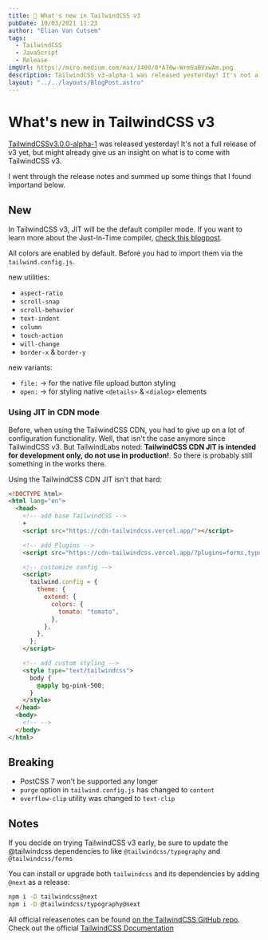 ```yaml
---
title: 💄 What's new in TailwindCSS v3
pubDate: 10/03/2021 11:23
author: "Elian Van Cutsem"
tags:
  - TailwindCSS
  - JavaScript
  - Release
imgUrl: https://miro.medium.com/max/1400/0*A70w-WrmSaBVxwAm.png
description: TailwindCSS v3-alpha-1 was released yesterday! It's not a full release of v3 yet, but might already give us an insight on what is to come with TailwindCSS v3.
layout: "../../layouts/BlogPost.astro"
---
```


# What's new in TailwindCSS v3

[TailwindCSSv3.0.0-alpha-1](https://github.com/tailwindlabs/tailwindcss/releases/tag/v3.0.0-alpha.1) was released yesterday! It's not a full release of v3 yet, but might already give us an insight on what is to come with TailwindCSS v3.

I went through the release notes and summed up some things that I found importand below.

## New

In TailwindCSS v3, JIT will be the default compiler mode. If you want to learn more about the Just-In-Time compiler, [check this blogpost](https://www.elian.codes/blog/21-03-16-what-is-tailwindcss-jit-and-how-to-use-it/).

All colors are enabled by default. Before you had to import them via the `tailwind.config.js`.

new utilities:

- `aspect-ratio`
- `scroll-snap`
- `scroll-behavior`
- `text-indent`
- `column`
- `touch-action`
- `will-change`
- `border-x` & `border-y`

new variants:

- `file:` -> for the native file upload button styling
- `open:` -> for styling native `<details>` & `<dialog>` elements

### Using JIT in CDN mode

Before, when using the TailwindCSS CDN, you had to give up on a lot of configuration functionality. Well, that isn't the case anymore since TailwindCSS v3. But TailwindLabs noted: **TailwindCSS CDN JIT is intended for development only, do not use in production!**. So there is probably still something in the works there.

Using the TailwindCSS CDN JIT isn't that hard:

```html
<!DOCTYPE html>
<html lang="en">
  <head>
    <!-- add base TailwindCSS -->
    +
    <script src="https://cdn-tailwindcss.vercel.app/"></script>

    <!-- add Plugins -->
    <script src="https://cdn-tailwindcss.vercel.app/?plugins=forms,typography,aspect-ratio,line-clamp"></script>

    <!-- customize config -->
    <script>
      tailwind.config = {
        theme: {
          extend: {
            colors: {
              tomato: "tomato",
            },
          },
        },
      };
    </script>

    <!-- add custom styling -->
    <style type="text/tailwindcss">
      body {
        @apply bg-pink-500;
      }
    </style>
  </head>
  <body>
    <!-- -->
  </body>
</html>
```

## Breaking

- PostCSS 7 won't be supported any longer
- `purge` option in `tailwind.config.js` has changed to `content`
- `overflow-clip` utility was changed to `text-clip`

## Notes

If you decide on trying TailwindCSS v3 early, be sure to update the @tailwindcss dependencies to like `@tailwindcss/typography` and `@tailwindcss/forms`

You can install or upgrade both `tailwindcss` and its dependencies by adding `@next` as a release:

```bash
npm i -D tailwindcss@next
npm i -D @tailwindcss/typography@next
```

All official releasenotes can be found [on the TailwindCSS GitHub repo](https://github.com/tailwindlabs/tailwindcss/releases).
Check out the official [TailwindCSS Documentation](https://tailwindcss.com/docs)
